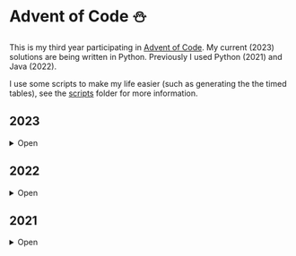 # Advent of Code ⛄

This is my third year participating in [Advent of Code](https://www.adventofcode.com).
My current (2023) solutions are being written in Python. Previously I used Python (2021) and Java
(2022).

I use some scripts to make my life easier (such as generating the the timed tables),
see the [scripts](scripts/) folder for more information.

## 2023

<details><summary>Open</summary>

---

> **Note**:
> Performance runs were done on an Intel i7-9750H @ 2.60GHz, and were repeated
> 1000 times.

<table>
  <tr>
    <td align="center" rowspan=2><b>Day</b></th>
    <td align="center" rowspan=2><b>Status</b></th>
    <td align="center" rowspan=2><b>Source</b></th>
    <td align="center" colspan=2><b>Performance</b></th>
  </tr>
  <tr>
    <td align="center"><b>Part 1</b></th>
    <td align="center"><b>Part 2</b></th>
  </tr>
  <tr>
    <td><a href="https://www.adventofcode.com/2023/day/1">01 - Trebuchet</a></td>
    <td>⭐⭐</td>
		<td><a href="2023/01/solver.py">Link</a></td>
    <td><code>4118.96µs</code></td>
    <td><code>7738.76µs</code></td>
  </tr>
	<tr>
		<td><a href="https://www.adventofcode.com/2023/day/2">02 - Cube Conundrum</a></td>
		<td>⭐⭐</td>
		<td><a href="2023/02/solver.py">Link</a></td>
		<td><code>623.38µs</code></td>
		<td><code>699.21µs</code></td>
	</tr>
	<tr>
		<td><a href="https://www.adventofcode.com/2023/day/3">03 - Gear Ratios</a></td>
		<td>⭐⭐</td>
		<td><a href="2023/03/solver.py">Link</a></td>
		<td><code>10907.36µs</code></td>
		<td><code>11382.23µs</code></td>
	</tr>
	<tr>
		<td><a href="https://www.adventofcode.com/2023/day/4">04 - Scratchcards</a></td>
		<td>⭐⭐</td>
		<td><a href="2023/04/solver.py">Link</a></td>
		<td><code>1417.64µs</code></td>
		<td><code>1466.38µs</code></td>
	</tr>
	<tr>
		<td><a href="https://www.adventofcode.com/2023/day/5">05 - If You Give A Seed A Fertilizer</a></td>
		<td>⭐⭐</td>
		<td><a href="2023/05/solver.py">Link</a></td>
		<td><code>292.96µs</code></td>
		<td><code>4080.67µs</code></td>
	</tr>
	<tr>
		<td><a href="https://www.adventofcode.com/2023/day/6">06 - Wait For It</a></td>
		<td>⭐⭐</td>
		<td><a href="2023/06/solver.py">Link</a></td>
		<td><code>204.44µs</code></td>
		<td><code>138.88µs</code></td>
	</tr>
	<tr>
		<td><a href='https://www.adventofcode.com/2023/day/7'>07 - Camel Cards</a></td>
		<td>⭐⭐</td>
		<td><a href='2023/07/solver.py'>Link</a></td>
		<td><code>3612.29µs</code></td>
		<td><code>7194.69µs</code></td>
	</tr>
	<tr>
		<td><a href='https://www.adventofcode.com/2023/day/8'>08 - Haunted Wasteland</a></td>
		<td>⭐⭐</td>
		<td><a href='2023/08/solver.py'>Link</a></td>
		<td><code>5723.94µs</code></td>
		<td><code>36290.08µs</code></td>
	</tr>
	<tr>
		<td><a href='https://www.adventofcode.com/2023/day/9'>08 - Haunted Wasteland</a></td>
		<td>⭐⭐</td>
		<td><a href='2023/08/solver.py'>Link</a></td>
		<td><code>4548.57µs</code></td>
		<td><code>41394.11µs</code></td>
	</tr>
</table>

</details>

## 2022

<details><summary>Open</summary>

---

| Day                                                                     | Status |
| ----------------------------------------------------------------------- | :----: |
| [01 - Calorie Counting](https://www.adventofcode.com/2022/day/1)        |  ⭐⭐  |
| [02 - Rock Paper Scissors](https://www.adventofcode.com/2022/day/2)     |  ⭐⭐  |
| [03 - Rucksack Reorganization](https://www.adventofcode.com/2022/day/3) |  ⭐⭐  |
| [04 - Camp Cleanup](https://www.adventofcode.com/2022/day/4)            |  ⭐⭐  |
| [05 - Supply Stacks](https://www.adventofcode.com/2022/day/5)           |  ⭐⭐  |
| [06 - Tuning Trouble](https://www.adventofcode.com/2022/day/6)          |  ⭐⭐  |
| [07 - No Space Left On Device](https://www.adventofcode.com/2022/day/7) |  ⭐⭐  |
| [08 - Treetop Tree House](https://www.adventofcode.com/2022/day/8)      |  ⭐⭐  |

</details>

## 2021

<details><summary>Open</summary>

---

| Day                                                                      | Status |
| ------------------------------------------------------------------------ | :----: |
| [01 - Sonar Sweep](https://www.adventofcode.com/2021/day/1)              |  ⭐⭐  |
| [02 - Dive!](https://www.adventofcode.com/2021/day/2)                    |  ⭐⭐  |
| [03 - Binary Diagnostic](https://www.adventofcode.com/2021/day/3)        |  ⭐⭐  |
| [04 - Giant Squid](https://www.adventofcode.com/2021/day/4)              |  ⭐⭐  |
| [05 - Hydrothermal Venture](https://www.adventofcode.com/2021/day/5)     |  ⭐⭐  |
| [06 - Lanternfish](https://www.adventofcode.com/2021/day/6)              |  ⭐⭐  |
| [07 - The Treachery of Whales](https://www.adventofcode.com/2021/day/7)  |  ⭐⭐  |
| [08 - Seven Segment Search](https://www.adventofcode.com/2021/day/8)     |  ⭐⭐  |
| [09 - Smoke Basin](https://www.adventofcode.com/2021/day/9)              |  ⭐⭐  |
| [10 - Syntax Scoring](https://www.adventofcode.com/2021/day/10)          |  ⭐⭐  |
| [11 - Dumbo Octopus](https://www.adventofcode.com/2021/day/11)           |  ⭐⭐  |
| [12 - Passage Pathing](https://www.adventofcode.com/2021/day/12)         |  ⭐⭐  |
| [13 - Transparent Origami](https://www.adventofcode.com/2021/day/13)     |  ⭐⭐  |
| [14 - Extended Polymerization](https://www.adventofcode.com/2021/day/14) |  ⭐⭐  |
| [15 - Chiton](https://www.adventofcode.com/2021/day/15)                  |  ⭐⭐  |
| [16 - Packet Decoder](https://www.adventofcode.com/2021/day/16)          |  ⭐⭐  |
| [17 - Trick Shot](https://www.adventofcode.com/2021/day/17)              |  ⭐⭐  |
| [18 - Snailfish](https://www.adventofcode.com/2021/day/18)               |  ⭐⭐  |
| [19 - Beacon Scanner](https://www.adventofcode.com/2021/day/19)          |  ⭐⭐  |
| [20 - Trench Map](https://www.adventofcode.com/2021/day/20)              |        |
| [21 - Dirac Dice](https://www.adventofcode.com/2021/day/21)              |  ⭐⭐  |
| [22 - Reactor Reboot](https://www.adventofcode.com/2021/day/22)          |        |
| [23 - Amphipod](https://www.adventofcode.com/2021/day/23)                |        |
| [24 - Arithmetic Logic Unit](https://www.adventofcode.com/2021/day/24)   |  ⭐⭐  |
| [25 - Sea Cucumber](https://www.adventofcode.com/2021/day/25)            |  ⭐⭐  |

</details>
